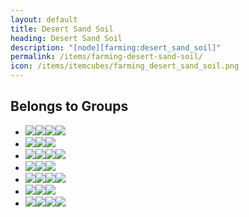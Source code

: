 ```yaml
---
layout: default
title: Desert Sand Soil
heading: Desert Sand Soil
description: "[node][farming:desert_sand_soil]"
permalink: /items/farming-desert-sand-soil/
icon: /items/itemcubes/farming_desert_sand_soil.png
---
```



## Belongs to Groups

<ul class="list-items clearfix">
    <li><a href="{{site.baseurl}}/items/group-crumbly/"><span class="item-group" data-toggle="tooltip" title="Group Crumbly [group][crumbly]"><img src="{{site.baseurl}}/assets/img/items/itemcubes/default_sandstone.png"><img src="{{site.baseurl}}/assets/img/items/itemcubes/stairs_slab_sandstone.png"><img src="{{site.baseurl}}/assets/img/items/itemcubes/stairs_slab_sandstonebrick.png"><img src="{{site.baseurl}}/assets/img/items/itemcubes/stairs_stair_sandstone.png"></span></a></li>
    <li><a href="{{site.baseurl}}/items/group-desert/"><span class="item-group" data-toggle="tooltip" title="Group Desert [group][desert]"><img src="{{site.baseurl}}/assets/img/items/itemcubes/farming_seed_cotton.png"><img src="{{site.baseurl}}/assets/img/items/itemcubes/farming_desert_sand_soil.png"><img src="{{site.baseurl}}/assets/img/transparent.png"></span></a></li>
    <li><a href="{{site.baseurl}}/items/group-falling-node/"><span class="item-group" data-toggle="tooltip" title="Group Falling Node [group][falling_node]"><img src="{{site.baseurl}}/assets/img/items/itemcubes/default_desert_sand.png"><img src="{{site.baseurl}}/assets/img/items/itemcubes/default_gravel.png"><img src="{{site.baseurl}}/assets/img/items/itemcubes/default_sand.png"><img src="{{site.baseurl}}/assets/img/items/itemcubes/default_snow.png"></span></a></li>
    <li><a href="{{site.baseurl}}/items/group-field/"><span class="item-group" data-toggle="tooltip" title="Group Field [group][field]"><img src="{{site.baseurl}}/assets/img/items/itemcubes/farming_desert_sand_soil.png"><img src="{{site.baseurl}}/assets/img/items/itemcubes/farming_soil.png"><img src="{{site.baseurl}}/assets/img/transparent.png"></span></a></li>
    <li><a href="{{site.baseurl}}/items/group-not-in-creative-inventory/"><span class="item-group" data-toggle="tooltip" title="Group Not In Creative Inventory [group][not_in_creative_inventory]"><img src="{{site.baseurl}}/assets/img/items/itemcubes/default_cloud.png"><img src="{{site.baseurl}}/assets/img/items/itemcubes/default_dirt_with_grass_footsteps.png"><img src="{{site.baseurl}}/assets/img/items/itemcubes/default_furnace_active.png"><img src="{{site.baseurl}}/assets/img/items/itemcubes/farming_desert_sand_soil.png"></span></a></li>
    <li><a href="{{site.baseurl}}/items/group-sand/"><span class="item-group" data-toggle="tooltip" title="Group Sand [group][sand]"><img src="{{site.baseurl}}/assets/img/items/itemcubes/default_desert_sand.png"><img src="{{site.baseurl}}/assets/img/items/itemcubes/default_sand.png"><img src="{{site.baseurl}}/assets/img/items/itemcubes/farming_desert_sand_soil.png"></span></a></li>
    <li><a href="{{site.baseurl}}/items/group-soil/"><span class="item-group" data-toggle="tooltip" title="Group Soil [group][soil]"><img src="{{site.baseurl}}/assets/img/items/itemcubes/default_dirt.png"><img src="{{site.baseurl}}/assets/img/items/itemcubes/default_dirt_with_grass.png"><img src="{{site.baseurl}}/assets/img/items/itemcubes/default_dirt_with_grass_footsteps.png"><img src="{{site.baseurl}}/assets/img/items/itemcubes/default_dirt_with_snow.png"></span></a></li>
</ul>
